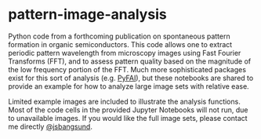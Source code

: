 # pattern-image-analysis

Python code from a forthcoming publication on spontaneous pattern formation in organic semiconductors. This code allows one to extract periodic pattern wavelength from microscopy images using Fast Fourier Transforms (FFT), and to assess pattern quality based on the magnitude of the low frequency portion of the FFT. Much more sophisticated packages exist for this sort of analysis (e.g. [PyFAI](https://pyfai.readthedocs.io/en/latest/)), but these notebooks are shared to provide an example for how to analyze large image sets with relative ease.

Limited example images are included to illustrate the analysis functions. Most of the code cells in the provided Jupyter Notebooks will not run, due to unavailable images. If you would like the full image sets, please contact me directly [@jsbangsund](https://github.com/jsbangsund).
